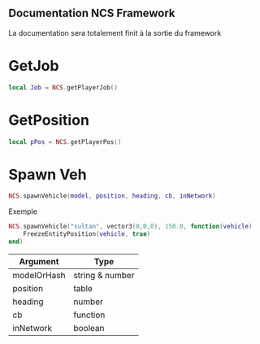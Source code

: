 
## Documentation NCS Framework

La documentation sera totalement finit à la sortie du framework

# GetJob

```lua
local Job = NCS.getPlayerJob()
```

# GetPosition

```lua
local pPos = NCS.getPlayerPos()
```
# Spawn Veh
```lua
NCS.spawnVehicle(model, position, heading, cb, inNetwork)
```

Exemple
```lua
NCS.spawnVehicle("sultan", vector3(0,0,0), 150.0, function(vehicle)
    FreezeEntityPosition(vehicle, true)
end)
```

| Argument    | Type            |
|-------------|-----------------|
| modelOrHash | string & number |
| position    | table           |
| heading     | number          |
| cb          | function        |
| inNetwork   | boolean         |
